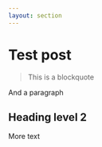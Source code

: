 ```yaml
---
layout: section
---
```

# Test post

> This is a blockquote

And a paragraph

## Heading level 2

More text